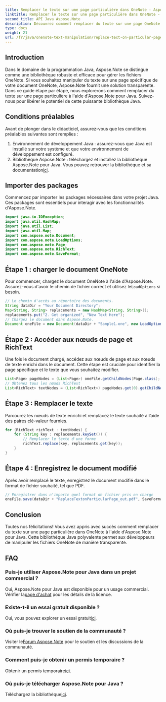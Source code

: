 ```yaml
---
title: Remplacer le texte sur une page particulière dans OneNote - Aspose.Note
linktitle: Remplacer le texte sur une page particulière dans OneNote - Aspose.Note
second_title: API Java Aspose.Note
description: Découvrez comment remplacer du texte sur une page OneNote spécifique à l’aide d’Aspose.Note pour Java. Tutoriel facile à suivre pour un développement Java efficace.
type: docs
weight: 21
url: /fr/java/onenote-text-manipulation/replace-text-on-particular-page/
---
```

## Introduction
Dans le domaine de la programmation Java, Aspose.Note se distingue comme une bibliothèque robuste et efficace pour gérer les fichiers OneNote. Si vous souhaitez manipuler du texte sur une page spécifique de votre document OneNote, Aspose.Note fournit une solution transparente. Dans ce guide étape par étape, nous explorerons comment remplacer du texte sur une page particulière à l'aide d'Aspose.Note pour Java. Suivez-nous pour libérer le potentiel de cette puissante bibliothèque Java.
## Conditions préalables
Avant de plonger dans le didacticiel, assurez-vous que les conditions préalables suivantes sont remplies :
1. Environnement de développement Java : assurez-vous que Java est installé sur votre système et que votre environnement de développement est configuré.
2.  Bibliothèque Aspose.Note : téléchargez et installez la bibliothèque Aspose.Note pour Java. Vous pouvez retrouver la bibliothèque et sa documentation[ici](https://reference.aspose.com/note/java/).
## Importer des packages
Commencez par importer les packages nécessaires dans votre projet Java. Ces packages sont essentiels pour interagir avec les fonctionnalités d'Aspose.Note.
```java
import java.io.IOException;
import java.util.HashMap;
import java.util.List;
import java.util.Map;
import com.aspose.note.Document;
import com.aspose.note.LoadOptions;
import com.aspose.note.Page;
import com.aspose.note.RichText;
import com.aspose.note.SaveFormat;
```
## Étape 1 : charger le document OneNote
 Pour commencer, chargez le document OneNote à l'aide d'Aspose.Note. Assurez-vous d'avoir le chemin de fichier correct et utilisez le`LoadOptions` si besoin.
```java
// Le chemin d'accès au répertoire des documents.
String dataDir = "Your Document Directory";
Map<String, String> replacements = new HashMap<String, String>();
replacements.put("2. Get organized", "New Text Here");
// Chargez le document dans Aspose.Note.
Document oneFile = new Document(dataDir + "Sample1.one", new LoadOptions());
```
## Étape 2 : Accéder aux nœuds de page et RichText
Une fois le document chargé, accédez aux nœuds de page et aux nœuds de texte enrichi dans le document. Cette étape est cruciale pour identifier la page spécifique et le texte que vous souhaitez modifier.
```java
List<Page> pageNodes = (List<Page>) oneFile.getChildNodes(Page.class);
// Obtenez tous les nœuds RichText
List<RichText> textNodes = (List<RichText>) pageNodes.get(0).getChildNodes(RichText.class);
```
## Étape 3 : Remplacer le texte
Parcourez les nœuds de texte enrichi et remplacez le texte souhaité à l’aide des paires clé-valeur fournies.
```java
for (RichText richText : textNodes) {
    for (String key : replacements.keySet()) {
        // Remplacer le texte d'une forme
        richText.replace(key, replacements.get(key));
    }
}
```
## Étape 4 : Enregistrez le document modifié
Après avoir remplacé le texte, enregistrez le document modifié dans le format de fichier souhaité, tel que PDF.
```java
// Enregistrer dans n'importe quel format de fichier pris en charge
oneFile.save(dataDir + "ReplaceTextonParticularPage_out.pdf", SaveFormat.Pdf);
```
## Conclusion
Toutes nos félicitations! Vous avez appris avec succès comment remplacer du texte sur une page particulière dans OneNote à l'aide d'Aspose.Note pour Java. Cette bibliothèque Java polyvalente permet aux développeurs de manipuler les fichiers OneNote de manière transparente.
## FAQ
### Puis-je utiliser Aspose.Note pour Java dans un projet commercial ?
 Oui, Aspose.Note pour Java est disponible pour un usage commercial. Vérifier la[page d'achat](https://purchase.aspose.com/buy) pour les détails de la licence.
### Existe-t-il un essai gratuit disponible ?
 Oui, vous pouvez explorer un essai gratuit[ici](https://releases.aspose.com/).
### Où puis-je trouver le soutien de la communauté ?
 Visiter le[Forum Aspose.Note](https://forum.aspose.com/c/note/28) pour le soutien et les discussions de la communauté.
### Comment puis-je obtenir un permis temporaire ?
 Obtenir un permis temporaire[ici](https://purchase.aspose.com/temporary-license/).
### Où puis-je télécharger Aspose.Note pour Java ?
 Téléchargez la bibliothèque[ici](https://releases.aspose.com/note/java/).